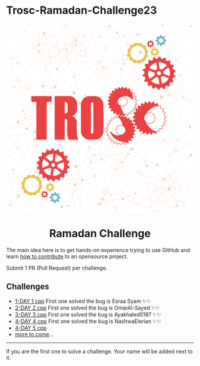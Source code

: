 # Trosc-Ramadan-Challenge23

<div align="center">
  <img src="./TROSC.png" />
  <h1>Ramadan Challenge</h1>
</div>


The main idea here is to get hands-on experience trying to use GitHub and learn [how to contribute](https://youtu.be/gnajwrgBNRw) to an opensource project.

Submit 1 PR (Pull Request) per challenge.

## Challenges
- [1-DAY 1 cpp](./Challeges/DAY_01.cpp)  First one solved the bug is Esraa Syam ✨✨
- [2-DAY 2 cpp](./Challeges/DAY_02.cpp)  First one solved the bug is OmarAl-Sayed ✨✨
- [3-DAY 3 cpp](./Challeges/DAY_03.cpp)  First one solved the bug is Ayakhaled0197 ✨✨
- [4-DAY 4 cpp](./Challeges/DAY_04.cpp)   First one solved the bug is NashwaElerian ✨✨
- [4-DAY 5 cpp](./Challeges/DAY_05.cpp)
- [more to come](../../issues)...

---
If you are the first one to solve a challenge. Your name will be added next to it.
